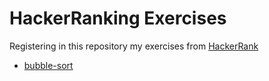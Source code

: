 # HackerRanking Exercises

Registering in this repository my exercises from [HackerRank](https://www.hackerrank.com/)

- [bubble-sort](https://www.hackerrank.com/challenges/ctci-bubble-sort/problem?isFullScreen=true)